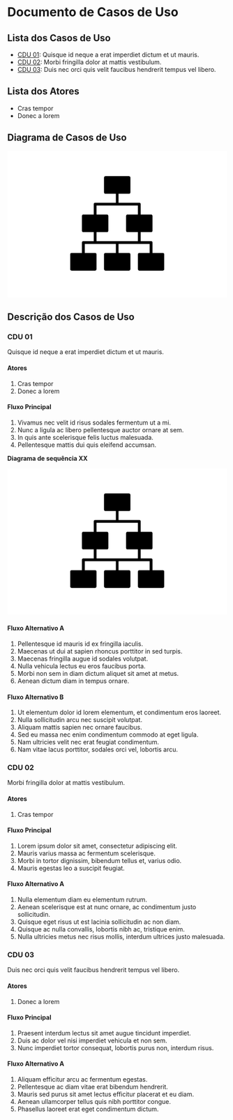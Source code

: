 # Documento de Casos de Uso

## Lista dos Casos de Uso

 - [CDU 01](#CDU-01): Quisque id neque a erat imperdiet dictum et ut mauris.
 - [CDU 02](#CDU-02): Morbi fringilla dolor at mattis vestibulum.
 - [CDU 03](#CDU-03): Duis nec orci quis velit faucibus hendrerit tempus vel libero.


## Lista dos Atores

 - Cras tempor
 - Donec a lorem

## Diagrama de Casos de Uso

![Diagrama de Casos de Uso](diagrama-exemplo.png)

## Descrição dos Casos de Uso

### CDU 01

Quisque id neque a erat imperdiet dictum et ut mauris.

#### Atores

1. Cras tempor
2. Donec a lorem

#### Fluxo Principal

1. Vivamus nec velit id risus sodales fermentum ut a mi.
2. Nunc a ligula ac libero pellentesque auctor ornare at sem.
3. In quis ante scelerisque felis luctus malesuada.
4. Pellentesque mattis dui quis eleifend accumsan.

**Diagrama de sequência XX**

![Diagrama de Sequência](diagrama-exemplo.png)

#### Fluxo Alternativo A

1. Pellentesque id mauris id ex fringilla iaculis.
2. Maecenas ut dui at sapien rhoncus porttitor in sed turpis.
3. Maecenas fringilla augue id sodales volutpat.
4. Nulla vehicula lectus eu eros faucibus porta.
5. Morbi non sem in diam dictum aliquet sit amet at metus.
6. Aenean dictum diam in tempus ornare.

#### Fluxo Alternativo B

1. Ut elementum dolor id lorem elementum, et condimentum eros laoreet.
2. Nulla sollicitudin arcu nec suscipit volutpat.
3. Aliquam mattis sapien nec ornare faucibus.
4. Sed eu massa nec enim condimentum commodo at eget ligula.
5. Nam ultricies velit nec erat feugiat condimentum.
6. Nam vitae lacus porttitor, sodales orci vel, lobortis arcu.


### CDU 02

Morbi fringilla dolor at mattis vestibulum.

#### Atores

1. Cras tempor

#### Fluxo Principal

1. Lorem ipsum dolor sit amet, consectetur adipiscing elit.
2. Mauris varius massa ac fermentum scelerisque.
3. Morbi in tortor dignissim, bibendum tellus et, varius odio.
4. Mauris egestas leo a suscipit feugiat.

#### Fluxo Alternativo A

1. Nulla elementum diam eu elementum rutrum.
2. Aenean scelerisque est at nunc ornare, ac condimentum justo sollicitudin.
3. Quisque eget risus ut est lacinia sollicitudin ac non diam.
4. Quisque ac nulla convallis, lobortis nibh ac, tristique enim.
5. Nulla ultricies metus nec risus mollis, interdum ultrices justo malesuada.

### CDU 03

Duis nec orci quis velit faucibus hendrerit tempus vel libero.

#### Atores

1. Donec a lorem

#### Fluxo Principal

1. Praesent interdum lectus sit amet augue tincidunt imperdiet.
2. Duis ac dolor vel nisi imperdiet vehicula et non sem.
3. Nunc imperdiet tortor consequat, lobortis purus non, interdum risus.

#### Fluxo Alternativo A

1. Aliquam efficitur arcu ac fermentum egestas.
2. Pellentesque ac diam vitae erat bibendum hendrerit.
3. Mauris sed purus sit amet lectus efficitur placerat et eu diam.
4. Aenean ullamcorper tellus quis nibh porttitor congue.
5. Phasellus laoreet erat eget condimentum dictum.
